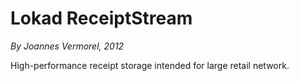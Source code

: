 # Lokad ReceiptStream
_By Joannes Vermorel, 2012_

High-performance receipt storage intended for large retail network.
